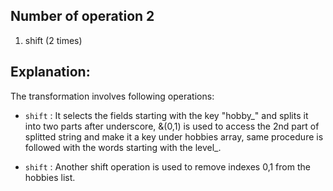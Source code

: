 ## Number of operation 2

1. shift (2 times)

## Explanation:

The transformation involves following operations:


* `shift` :  It selects the fields starting with the key "hobby_" and splits it into two parts after underscore, &(0,1) is used to access the 2nd part of splitted string and make it a key under hobbies array, same procedure is followed with the words starting  with the level_.

* `shift` : Another shift operation is used to remove indexes 0,1 from the hobbies list.